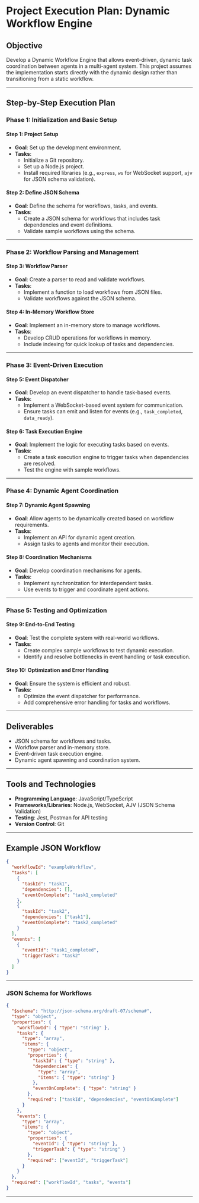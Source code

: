 # Project Execution Plan: Dynamic Workflow Engine

## Objective
Develop a Dynamic Workflow Engine that allows event-driven, dynamic task coordination between agents in a multi-agent system. This project assumes the implementation starts directly with the dynamic design rather than transitioning from a static workflow.

---

## Step-by-Step Execution Plan

### **Phase 1: Initialization and Basic Setup**

#### **Step 1: Project Setup**
- **Goal**: Set up the development environment.
- **Tasks**:
  - Initialize a Git repository.
  - Set up a Node.js project.
  - Install required libraries (e.g., `express`, `ws` for WebSocket support, `ajv` for JSON schema validation).

#### **Step 2: Define JSON Schema**
- **Goal**: Define the schema for workflows, tasks, and events.
- **Tasks**:
  - Create a JSON schema for workflows that includes task dependencies and event definitions.
  - Validate sample workflows using the schema.

---

### **Phase 2: Workflow Parsing and Management**

#### **Step 3: Workflow Parser**
- **Goal**: Create a parser to read and validate workflows.
- **Tasks**:
  - Implement a function to load workflows from JSON files.
  - Validate workflows against the JSON schema.

#### **Step 4: In-Memory Workflow Store**
- **Goal**: Implement an in-memory store to manage workflows.
- **Tasks**:
  - Develop CRUD operations for workflows in memory.
  - Include indexing for quick lookup of tasks and dependencies.

---

### **Phase 3: Event-Driven Execution**

#### **Step 5: Event Dispatcher**
- **Goal**: Develop an event dispatcher to handle task-based events.
- **Tasks**:
  - Implement a WebSocket-based event system for communication.
  - Ensure tasks can emit and listen for events (e.g., `task_completed`, `data_ready`).

#### **Step 6: Task Execution Engine**
- **Goal**: Implement the logic for executing tasks based on events.
- **Tasks**:
  - Create a task execution engine to trigger tasks when dependencies are resolved.
  - Test the engine with sample workflows.

---

### **Phase 4: Dynamic Agent Coordination**

#### **Step 7: Dynamic Agent Spawning**
- **Goal**: Allow agents to be dynamically created based on workflow requirements.
- **Tasks**:
  - Implement an API for dynamic agent creation.
  - Assign tasks to agents and monitor their execution.

#### **Step 8: Coordination Mechanisms**
- **Goal**: Develop coordination mechanisms for agents.
- **Tasks**:
  - Implement synchronization for interdependent tasks.
  - Use events to trigger and coordinate agent actions.

---

### **Phase 5: Testing and Optimization**

#### **Step 9: End-to-End Testing**
- **Goal**: Test the complete system with real-world workflows.
- **Tasks**:
  - Create complex sample workflows to test dynamic execution.
  - Identify and resolve bottlenecks in event handling or task execution.

#### **Step 10: Optimization and Error Handling**
- **Goal**: Ensure the system is efficient and robust.
- **Tasks**:
  - Optimize the event dispatcher for performance.
  - Add comprehensive error handling for tasks and workflows.

---

## Deliverables
- JSON schema for workflows and tasks.
- Workflow parser and in-memory store.
- Event-driven task execution engine.
- Dynamic agent spawning and coordination system.

---

## Tools and Technologies
- **Programming Language**: JavaScript/TypeScript
- **Frameworks/Libraries**: Node.js, WebSocket, AJV (JSON Schema Validation)
- **Testing**: Jest, Postman for API testing
- **Version Control**: Git

---

## Example JSON Workflow

```json
{
  "workflowId": "exampleWorkflow",
  "tasks": [
    {
      "taskId": "task1",
      "dependencies": [],
      "eventOnComplete": "task1_completed"
    },
    {
      "taskId": "task2",
      "dependencies": ["task1"],
      "eventOnComplete": "task2_completed"
    }
  ],
  "events": [
    {
      "eventId": "task1_completed",
      "triggerTask": "task2"
    }
  ]
}
```

---

### JSON Schema for Workflows

```json
{
  "$schema": "http://json-schema.org/draft-07/schema#",
  "type": "object",
  "properties": {
    "workflowId": { "type": "string" },
    "tasks": {
      "type": "array",
      "items": {
        "type": "object",
        "properties": {
          "taskId": { "type": "string" },
          "dependencies": {
            "type": "array",
            "items": { "type": "string" }
          },
          "eventOnComplete": { "type": "string" }
        },
        "required": ["taskId", "dependencies", "eventOnComplete"]
      }
    },
    "events": {
      "type": "array",
      "items": {
        "type": "object",
        "properties": {
          "eventId": { "type": "string" },
          "triggerTask": { "type": "string" }
        },
        "required": ["eventId", "triggerTask"]
      }
    }
  },
  "required": ["workflowId", "tasks", "events"]
}
```

---
